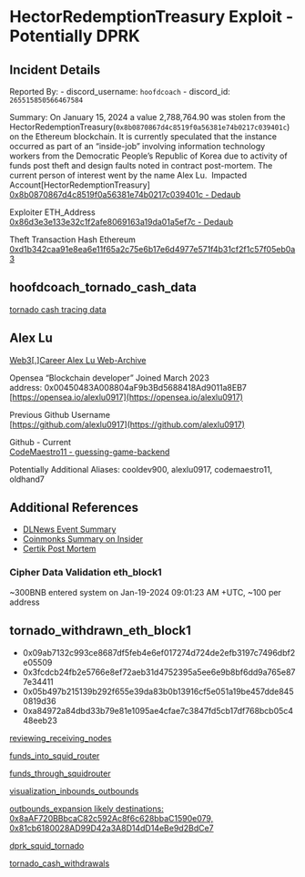 # HectorRedemptionTreasury Exploit - Potentially DPRK

## Incident Details

Reported By:
	- discord_username: `hoofdcoach` 
	- discord_id: `265515850566467584`  

Summary: 
On January 15, 2024 a value 2,788,764.90 was stolen from the HectorRedemptionTreasury(`0x8b0870867d4c8519f0a56381e74b0217c039401c`) on the Ethereum blockchain. It is currently speculated that the instance occurred as part of an “inside-job” involving information technology workers from the Democratic People’s Republic of Korea due to activity of funds post theft and design faults noted in contract post-mortem. The current person of interest went by the name Alex Lu. 	
Impacted Account[HectorRedemptionTreasury] 	   
[0x8b0870867d4c8519f0a56381e74b0217c039401c - Dedaub](https://app.dedaub.com/ethereum/address/0x8b0870867d4c8519f0a56381e74b0217c039401c/source)

Exploiter ETH_Address 	  
[0x86d3e3e133e32c1f2afe8069163a19da01a5ef7c  - Dedaub](https://app.dedaub.com/ethereum/address/0x86d3e3e133e32c1f2afe8069163a19da01a5ef7c/overview)

Theft Transaction Hash Ethereum   
[0xd1b342caa91e8ea6e11f65a2c75e6b17e6d4977e571f4b31cf2f1c57f05eb0a3](https://app.dedaub.com/ethereum/tx/0xd1b342caa91e8ea6e11f65a2c75e6b17e6d4977e571f4b31cf2f1c57f05eb0a3)


## hoofdcoach_tornado_cash_data

[tornado cash tracing data](https://docs.google.com/spreadsheets/d/18Guv4a5O03L_YpHdgQtm_TjhQoT6cznw8mXQisc0_as/edit?usp=sharing)


## Alex Lu

[Web3[.]Career Alex Lu Web-Archive](https://web.archive.org/web/20240719184654/https://web3.career/@alexlu0917)

Opensea “Blockchain developer” Joined March 2023   
address: 0x00450483A008804aF9b3Bd5688418Ad9011a8EB7   
[https://opensea.io/alexlu0917](https://opensea.io/alexlu0917)    

Previous Github Username  
[https://github.com/alexlu0917](https://github.com/alexlu0917)

Github - Current     
[CodeMaestro11 - guessing-game-backend](https://github.com/CodeMaestro11/guessing-game-backend/issues)       



Potentially Additional Aliases: cooldev900, alexlu0917, codemaestro11, oldhand7


## Additional References   

- [DLNews Event Summary](https://dlnews.com/articles/defi/mysterious-27-million-withdrawal-from-hector-network-leaves-investors-perplexed)   
- [Coinmonks Summary on Insider](https://medium.com/coinmonks/hector-network-making-d-in-dao-stands-for-ditzy-or-duplicitous-352d4eccc423)  
- [Certik Post Mortem](https://certik.com/resources/blog/post-mortem-hector-network)   


### Cipher Data Validation eth_block1

~300BNB entered system on Jan-19-2024 09:01:23 AM +UTC, ~100 per address

## tornado_withdrawn_eth_block1
- 0x09ab7132c993ce8687df5feb4e6ef017274d724de2efb3197c7496dbf2e05509
- 0x3fcdcb24fb2e5766e8ef72aeb31d4752395a5ee6e9b8bf6dd9a765e877e34411
- 0x05b497b215139b292f655e39da83b0b13916cf5e051a19be457dde8450819d36
- 0xa84972a84dbd33b79e81e1095ae4cfae7c3847fd5cb17df768bcb05c448eeb23

[reviewing_receiving_nodes](https://eigenphi.io/mev/eigentx/multi/0x3fcdcb24fb2e5766e8ef72aeb31d4752395a5ee6e9b8bf6dd9a765e877e34411,0x09ab7132c993ce8687df5feb4e6ef017274d724de2efb3197c7496dbf2e05509,0x05b497b215139b292f655e39da83b0b13916cf5e051a19be457dde8450819d36,0xa84972a84dbd33b79e81e1095ae4cfae7c3847fd5cb17df768bcb05c448eeb23?allow-different=0&disable-reverse-debt=0&hide-inter=0&include-gas-fee=1&rankdir=&show-net-asset-flow=0)


[funds_into_squid_router](https://platform.arkhamintelligence.com/visualizer/entity/0x3B8864855D5c6d8867C1471A0Fd5abdb18E696a1,0xa2E848E752854eB0b9DC6e68e4E296372AEA4581,0x02582e626fBBAe8dab522c4cb35e2E07d276792b?flow=all&positions=%7B%220x8E70842C79CD877561a10Cae6008f7541228dC93%22%3A%7B%22fx%22%3A47%2C%22fy%22%3A4%7D%2C%22axelar-network%22%3A%7B%22fx%22%3A-78%2C%22fy%22%3A-22%7D%2C%22tornado-cash%22%3A%7B%22fx%22%3A-79%2C%22fy%22%3A-6%7D%2C%22squidrouter%22%3A%7B%22fx%22%3A46%2C%22fy%22%3A-12%7D%2C%220xa2E848E752854eB0b9DC6e68e4E296372AEA4581%22%3A%7B%22fx%22%3A-15%2C%22fy%22%3A-15%7D%2C%220x3B8864855D5c6d8867C1471A0Fd5abdb18E696a1%22%3A%7B%22fx%22%3A-15%2C%22fy%22%3A0%7D%2C%220x02582e626fBBAe8dab522c4cb35e2E07d276792b%22%3A%7B%22fx%22%3A-16%2C%22fy%22%3A-29%7D%2C%220xF6EDfa7E3eD62430Ab3C36E60E4A820B9cF4917C%22%3A%7B%22fx%22%3A45%2C%22fy%22%3A-32%7D%7D&sortDir=desc&sortKey=time&usdGte=0.1)


[funds_through_squidrouter](https://axelarscan.io/gmp/0xb1fd943fa5936b052004ae70a9c3b1b0e84274fce82588163636491e5edfbd3a)


[visualization_inbounds_outbounds](https://platform.arkhamintelligence.com/visualizer/entity/0x3B8864855D5c6d8867C1471A0Fd5abdb18E696a1,0xa2E848E752854eB0b9DC6e68e4E296372AEA4581,0x02582e626fBBAe8dab522c4cb35e2E07d276792b,0xF6EDfa7E3eD62430Ab3C36E60E4A820B9cF4917C,0x9573B210278D5632f4066d5ED623d70f8DFbC492?flow=all&positions=%7B%220x8E70842C79CD877561a10Cae6008f7541228dC93%22%3A%7B%22fx%22%3A54%2C%22fy%22%3A4%7D%2C%22axelar-network%22%3A%7B%22fx%22%3A-78%2C%22fy%22%3A-48%7D%2C%22tornado-cash%22%3A%7B%22fx%22%3A-78%2C%22fy%22%3A-8%7D%2C%22squidrouter%22%3A%7B%22fx%22%3A62%2C%22fy%22%3A-21%7D%2C%220xa2E848E752854eB0b9DC6e68e4E296372AEA4581%22%3A%7B%22fx%22%3A-16%2C%22fy%22%3A-23%7D%2C%220x3B8864855D5c6d8867C1471A0Fd5abdb18E696a1%22%3A%7B%22fx%22%3A-14%2C%22fy%22%3A6%7D%2C%220x02582e626fBBAe8dab522c4cb35e2E07d276792b%22%3A%7B%22fx%22%3A-17%2C%22fy%22%3A-48%7D%2C%220xF6EDfa7E3eD62430Ab3C36E60E4A820B9cF4917C%22%3A%7B%22fx%22%3A13%2C%22fy%22%3A-48%7D%2C%220x3a285d8f770e9f20226f742bd117E0bA7c3e6cE8%22%3A%7B%22fx%22%3A82%2C%22fy%22%3A-50%7D%2C%220x9573B210278D5632f4066d5ED623d70f8DFbC492%22%3A%7B%22fx%22%3A126%2C%22fy%22%3A-21%7D%2C%220x8aAF720BBbcaC82c592Ac8f6c628bbaC1590e079%22%3A%7B%22fx%22%3A101%2C%22fy%22%3A25%7D%2C%220xCE80819bf969d64f6588D9247Ada2c58e582b34A%22%3A%7B%22fx%22%3A97%2C%22fy%22%3A9%7D%2C%220xfc7143bd69A32B5a59d687a81F1AfB8025157ebA%22%3A%7B%22fx%22%3A183%2C%22fy%22%3A-38%7D%2C%220xA105cA09Be661ea8cb946E40536DbC810bDECE0A%22%3A%7B%22fx%22%3A184%2C%22fy%22%3A-26%7D%2C%220x00c9979cBBb90992a8D04140A10d3292FF1398D8%22%3A%7B%22fx%22%3A186%2C%22fy%22%3A-1%7D%2C%220xC02aaA39b223FE8D0A0e5C4F27eAD9083C756Cc2%22%3A%7B%22fx%22%3A185%2C%22fy%22%3A-14%7D%7D&sortDir=desc&sortKey=time&usdGte=0.1)


[outbounds_expansion likely destinations: 0x8aAF720BBbcaC82c592Ac8f6c628bbaC1590e079, 0x81cb6180028AD99D42a3A8D14dD14eBe9d2BdCe7](https://platform.arkhamintelligence.com/visualizer/entity/0x3B8864855D5c6d8867C1471A0Fd5abdb18E696a1,0xa2E848E752854eB0b9DC6e68e4E296372AEA4581,0x02582e626fBBAe8dab522c4cb35e2E07d276792b,0xF6EDfa7E3eD62430Ab3C36E60E4A820B9cF4917C,0x9573B210278D5632f4066d5ED623d70f8DFbC492,0xA105cA09Be661ea8cb946E40536DbC810bDECE0A,0xfc7143bd69A32B5a59d687a81F1AfB8025157ebA,0x00c9979cBBb90992a8D04140A10d3292FF1398D8?flow=all&positions=%7B%220x8E70842C79CD877561a10Cae6008f7541228dC93%22%3A%7B%22fx%22%3A54%2C%22fy%22%3A4%7D%2C%22axelar-network%22%3A%7B%22fx%22%3A-78%2C%22fy%22%3A-48%7D%2C%22tornado-cash%22%3A%7B%22fx%22%3A-78%2C%22fy%22%3A-8%7D%2C%22squidrouter%22%3A%7B%22fx%22%3A62%2C%22fy%22%3A-21%7D%2C%220xa2E848E752854eB0b9DC6e68e4E296372AEA4581%22%3A%7B%22fx%22%3A-16%2C%22fy%22%3A-23%7D%2C%220x3B8864855D5c6d8867C1471A0Fd5abdb18E696a1%22%3A%7B%22fx%22%3A-16%2C%22fy%22%3A6%7D%2C%220x02582e626fBBAe8dab522c4cb35e2E07d276792b%22%3A%7B%22fx%22%3A-17%2C%22fy%22%3A-48%7D%2C%220xF6EDfa7E3eD62430Ab3C36E60E4A820B9cF4917C%22%3A%7B%22fx%22%3A13%2C%22fy%22%3A-49%7D%2C%220x3a285d8f770e9f20226f742bd117E0bA7c3e6cE8%22%3A%7B%22fx%22%3A-17%2C%22fy%22%3A-74%7D%2C%220x9573B210278D5632f4066d5ED623d70f8DFbC492%22%3A%7B%22fx%22%3A126%2C%22fy%22%3A-21%7D%2C%220x8aAF720BBbcaC82c592Ac8f6c628bbaC1590e079%22%3A%7B%22fx%22%3A102%2C%22fy%22%3A25%7D%2C%220xCE80819bf969d64f6588D9247Ada2c58e582b34A%22%3A%7B%22fx%22%3A102%2C%22fy%22%3A9%7D%2C%220xfc7143bd69A32B5a59d687a81F1AfB8025157ebA%22%3A%7B%22fx%22%3A183%2C%22fy%22%3A-49%7D%2C%220xA105cA09Be661ea8cb946E40536DbC810bDECE0A%22%3A%7B%22fx%22%3A184%2C%22fy%22%3A-26%7D%2C%220x00c9979cBBb90992a8D04140A10d3292FF1398D8%22%3A%7B%22fx%22%3A185%2C%22fy%22%3A1%7D%2C%220xC02aaA39b223FE8D0A0e5C4F27eAD9083C756Cc2%22%3A%7B%22fx%22%3A186%2C%22fy%22%3A28%7D%2C%220xe9E07AaE360E9281001452D9de058Aab61B553cA%22%3A%7B%22fx%22%3A103%2C%22fy%22%3A44%7D%2C%220x664f0A432EfDD19AF9C4d92Dc22c6C09c829CC9f%22%3A%7B%22fx%22%3A103%2C%22fy%22%3A56%7D%2C%220xf64a7A955F5a5F1C457253AC828F8fa8ddC43B3E%22%3A%7B%22fx%22%3A103%2C%22fy%22%3A67%7D%2C%220x81cb6180028AD99D42a3A8D14dD14eBe9d2BdCe7%22%3A%7B%22fx%22%3A229%2C%22fy%22%3A1%7D%2C%22okx%22%3A%7B%22fx%22%3A237%2C%22fy%22%3A-51%7D%7D&sortDir=desc&sortKey=time&usdGte=0.1)


[dprk_squid_tornado](https://platform.arkhamintelligence.com/visualizer/entity/0xC261eAd924f1Af26c3Adc6Dd19C069e8f6389dA4,0x808Ff0dbd998aAaA7D9da37A8CDD07cb25b49370,0x8cB48dF1D1CbFD9EEa6B6d957325A9abB6C22080,0xca22aeBdDb7a4b7C66028F0c8aD7e20FBF8d8e2a,0x827b6abF39e5442474B3566C2991294Cb6059E60,0x7509E1e79e8f4BE64A20bF762F2a52a7e54ed9d0,0x2f99BE48Ae740250778b01f29F95e05db4a5e1e0,0x62A31f27A5415fEB30fE0DB65AAd40Fc4635E523,0x754d920DE5d3f70c1500Fc635CEe1511e7cE9010,0x19353FB01A0a8Ca1e53df22f2EDDdc0153Bf5006,0x3Ff70Fe7183941222433c231B691C73f78013B2D,0xd49A413F4341Bb6AF041fe32734B94b3830a4E37,0x4E52064372a61512859D7168C7317Ca2E7A1f70E,0x3fCbbea865Bce867f33CEbC36e93082AE1EC463d,0xe84561425EA4Fba20195957e35bD7FE852d4979c,0x4a56F71aAeAbe3AD80B6398a0FE84E94FB861Bf8,0xaD2AB87f0aE074C129006AfF3D8891C77a44D097,0x64bC6E86D74a06438b55127ED486A955b3145A87,0x302bb98c0F8C0C4B701E6D6d39EBEE6c4dACEC5F,0x5742e3fB249d15d6AD3c6CEE0dC44FB0b7E8280c,0xD2A7B14fDF6834D3Bd2084f69bE8737bDe0F11eC,0x6E80719BF7f5DCC6846114f4E9218bFF07024454,0x2a034b63178FB471e9AC87a343e2FB702c5cAE49,0x81FbC733Ac845E1b0827DA24Cce71D0ADC58Ec1C,0xEc7b1178c01422A017cBa2F805593E4169412339,0x5455894Bfe37DA1973dAF0cDfceFC1054b151feD,0x6AF5B77ee8e1411cf2ebcab9FAa59378820F4113?flow=all&positions=%7B%220x62A31f27A5415fEB30fE0DB65AAd40Fc4635E523%22%3A%7B%22fx%22%3A37%2C%22fy%22%3A-281%7D%2C%22squidrouter%22%3A%7B%22fx%22%3A-79%2C%22fy%22%3A-199%7D%2C%220x7509E1e79e8f4BE64A20bF762F2a52a7e54ed9d0%22%3A%7B%22fx%22%3A37%2C%22fy%22%3A-264%7D%2C%220x8cB48dF1D1CbFD9EEa6B6d957325A9abB6C22080%22%3A%7B%22fx%22%3A40%2C%22fy%22%3A-172%7D%2C%220x81FbC733Ac845E1b0827DA24Cce71D0ADC58Ec1C%22%3A%7B%22fx%22%3A39%2C%22fy%22%3A-96%7D%2C%220x808Ff0dbd998aAaA7D9da37A8CDD07cb25b49370%22%3A%7B%22fx%22%3A39%2C%22fy%22%3A-48%7D%2C%220x6E80719BF7f5DCC6846114f4E9218bFF07024454%22%3A%7B%22fx%22%3A40%2C%22fy%22%3A161%7D%2C%220xD2A7B14fDF6834D3Bd2084f69bE8737bDe0F11eC%22%3A%7B%22fx%22%3A40%2C%22fy%22%3A144%7D%2C%220x5742e3fB249d15d6AD3c6CEE0dC44FB0b7E8280c%22%3A%7B%22fx%22%3A41%2C%22fy%22%3A129%7D%2C%220x3fCbbea865Bce867f33CEbC36e93082AE1EC463d%22%3A%7B%22fx%22%3A37%2C%22fy%22%3A-317%7D%2C%220x302bb98c0F8C0C4B701E6D6d39EBEE6c4dACEC5F%22%3A%7B%22fx%22%3A40%2C%22fy%22%3A114%7D%2C%220x64bC6E86D74a06438b55127ED486A955b3145A87%22%3A%7B%22fx%22%3A41%2C%22fy%22%3A100%7D%2C%220xaD2AB87f0aE074C129006AfF3D8891C77a44D097%22%3A%7B%22fx%22%3A37%2C%22fy%22%3A-297%7D%2C%220x5455894Bfe37DA1973dAF0cDfceFC1054b151feD%22%3A%7B%22fx%22%3A37%2C%22fy%22%3A-355%7D%2C%220x3Ff70Fe7183941222433c231B691C73f78013B2D%22%3A%7B%22fx%22%3A38%2C%22fy%22%3A-230%7D%2C%22tornado-cash%22%3A%7B%22fx%22%3A176%2C%22fy%22%3A-80%7D%2C%220x8E70842C79CD877561a10Cae6008f7541228dC93%22%3A%7B%22fx%22%3A245%2C%22fy%22%3A-131%7D%2C%220xAe11ae18f2169ed559219eC5b967507e698da558%22%3A%7B%22fx%22%3A246%2C%22fy%22%3A-167%7D%2C%220x20c7Fd0C95fd8b5Ead2AA178dB348c0b50A92B12%22%3A%7B%22fx%22%3A246%2C%22fy%22%3A-184%7D%2C%220x45788713792327F0ad22Fb06523A1F4432ea8487%22%3A%7B%22fx%22%3A247%2C%22fy%22%3A-74%7D%2C%220xC261eAd924f1Af26c3Adc6Dd19C069e8f6389dA4%22%3A%7B%22fx%22%3A39%2C%22fy%22%3A-62%7D%2C%220xe84561425EA4Fba20195957e35bD7FE852d4979c%22%3A%7B%22fx%22%3A38%2C%22fy%22%3A-247%7D%2C%220x754d920DE5d3f70c1500Fc635CEe1511e7cE9010%22%3A%7B%22fx%22%3A40%2C%22fy%22%3A-134%7D%2C%220xd49A413F4341Bb6AF041fe32734B94b3830a4E37%22%3A%7B%22fx%22%3A40%2C%22fy%22%3A-185%7D%2C%220xca22aeBdDb7a4b7C66028F0c8aD7e20FBF8d8e2a%22%3A%7B%22fx%22%3A39%2C%22fy%22%3A-74%7D%2C%220x4bF84d3911462E97A54208FBF523482DF2f621CA%22%3A%7B%22fx%22%3A247%2C%22fy%22%3A-61%7D%2C%220x4a56F71aAeAbe3AD80B6398a0FE84E94FB861Bf8%22%3A%7B%22fx%22%3A39%2C%22fy%22%3A-198%7D%2C%220x19353FB01A0a8Ca1e53df22f2EDDdc0153Bf5006%22%3A%7B%22fx%22%3A39%2C%22fy%22%3A-215%7D%2C%220x4E52064372a61512859D7168C7317Ca2E7A1f70E%22%3A%7B%22fx%22%3A40%2C%22fy%22%3A-149%7D%2C%220x6AF5B77ee8e1411cf2ebcab9FAa59378820F4113%22%3A%7B%22fx%22%3A37%2C%22fy%22%3A-335%7D%2C%220xEc7b1178c01422A017cBa2F805593E4169412339%22%3A%7B%22fx%22%3A39%2C%22fy%22%3A-118%7D%2C%220x827b6abF39e5442474B3566C2991294Cb6059E60%22%3A%7B%22fx%22%3A39%2C%22fy%22%3A-107%7D%2C%220x2a034b63178FB471e9AC87a343e2FB702c5cAE49%22%3A%7B%22fx%22%3A40%2C%22fy%22%3A-161%7D%2C%220x2f99BE48Ae740250778b01f29F95e05db4a5e1e0%22%3A%7B%22fx%22%3A39%2C%22fy%22%3A-85%7D%2C%220x018e317537ced695D575d006Ad58bb3dbe5A715b%22%3A%7B%22fx%22%3A247%2C%22fy%22%3A159%7D%2C%220x48071C7ecaf760602308beC047b5B86dEcB94475%22%3A%7B%22fx%22%3A-43%2C%22fy%22%3A115%7D%2C%220x2e5113285C08F425Eff1a4A54910d87C0c90122A%22%3A%7B%22fx%22%3A-40%2C%22fy%22%3A140%7D%2C%220xA160cdAB225685dA1d56aa342Ad8841c3b53f291%22%3A%7B%22fx%22%3A-47%2C%22fy%22%3A181%7D%2C%220xd90e2f925DA726b50C4Ed8D0Fb90Ad053324F31b%22%3A%7B%22fx%22%3A77%2C%22fy%22%3A130%7D%2C%220x1E34A77868E19A6647b1f2F47B51ed72dEDE95DD%22%3A%7B%22fx%22%3A-93%2C%22fy%22%3A-65%7D%2C%220x0D5550d52428E7e3175bfc9550207e4ad3859b17%22%3A%7B%22fx%22%3A151%2C%22fy%22%3A-199%7D%7D&sortDir=desc&sortKey=time&usdGte=0.1)


[tornado_cash_withdrawals](https://platform.arkhamintelligence.com/visualizer/entity/0xdC42b5C00aD68918831A98D75377F0c061601081,0x0bA5702954a97F12d05c640C1Fe9BB56c88c038B,0xbb73FEBbab5A0215f42696c944b853b61B5b3e6A,0x9FEC359Ac3fCFE16D8617C452A098B0f79E5A217,0xcf6eF44fd2EA5912016ad8ab6aB72A8Fd3C12892,0xcFe4B727EC0FD00A5B38C792780fd2375005c951,0xc196Aa71deaafE74D6de628b4CC5B50702f2D2F5,0xcd9DB482A1BEBb62A28A17366e2AF22E3acA40A2,0xe73E83163d6722A0e9637c321Daf0124631D72Ce,0x6C2D3Fc92068400672f054E5A951E5dd061960F6,0x2cd2f531d25251857e16785F3CFB5EA60Ad6051D,0x6E80719BF7f5DCC6846114f4E9218bFF07024454,0xFc86461a91685275CB649Dd128228632141ABCaf,0xCc3eEabf041e86545bCDA311863125113D4EAd47,0x2aD6f893505CFfbC8F6210ec78835E6cc83cb2E7,0x9573B210278D5632f4066d5ED623d70f8DFbC492,0x6d3B70e21C2705137e43e63F49E2bcAe162616CB,0xA105cA09Be661ea8cb946E40536DbC810bDECE0A?flow=all&positions=%7B%22squidrouter%22%3A%7B%22fx%22%3A-63%2C%22fy%22%3A-72%7D%2C%220xdC42b5C00aD68918831A98D75377F0c061601081%22%3A%7B%22fx%22%3A4%2C%22fy%22%3A-175%7D%2C%220x9FEC359Ac3fCFE16D8617C452A098B0f79E5A217%22%3A%7B%22fx%22%3A3%2C%22fy%22%3A-158%7D%2C%220xbb73FEBbab5A0215f42696c944b853b61B5b3e6A%22%3A%7B%22fx%22%3A3%2C%22fy%22%3A-140%7D%2C%220x9573B210278D5632f4066d5ED623d70f8DFbC492%22%3A%7B%22fx%22%3A2%2C%22fy%22%3A-122%7D%2C%220xcd9DB482A1BEBb62A28A17366e2AF22E3acA40A2%22%3A%7B%22fx%22%3A-2%2C%22fy%22%3A5%7D%2C%220xcFe4B727EC0FD00A5B38C792780fd2375005c951%22%3A%7B%22fx%22%3A-2%2C%22fy%22%3A-35%7D%2C%220xc196Aa71deaafE74D6de628b4CC5B50702f2D2F5%22%3A%7B%22fx%22%3A-2%2C%22fy%22%3A-22%7D%2C%220xcf6eF44fd2EA5912016ad8ab6aB72A8Fd3C12892%22%3A%7B%22fx%22%3A-2%2C%22fy%22%3A-9%7D%2C%220x55b4f548b0ffa64736270D8ed17bAf80Bd4761EF%22%3A%7B%22fx%22%3A38%2C%22fy%22%3A-12%7D%2C%220x2cd2f531d25251857e16785F3CFB5EA60Ad6051D%22%3A%7B%22fx%22%3A-2%2C%22fy%22%3A33%7D%2C%220x6E80719BF7f5DCC6846114f4E9218bFF07024454%22%3A%7B%22fx%22%3A-2%2C%22fy%22%3A62%7D%2C%22tornado-cash%22%3A%7B%22fx%22%3A32%2C%22fy%22%3A63%7D%2C%220x018e317537ced695D575d006Ad58bb3dbe5A715b%22%3A%7B%22fx%22%3A32%2C%22fy%22%3A84%7D%2C%220x838E321b0AB305473A613C5Bd4a38AF2A0F1821D%22%3A%7B%22fx%22%3A32%2C%22fy%22%3A34%7D%2C%220x16648Cb26226D76Dfa9e4739FD3DD1228607a441%22%3A%7B%22fx%22%3A32%2C%22fy%22%3A47%7D%2C%220x0bA5702954a97F12d05c640C1Fe9BB56c88c038B%22%3A%7B%22fx%22%3A-1%2C%22fy%22%3A-84%7D%2C%220xe73E83163d6722A0e9637c321Daf0124631D72Ce%22%3A%7B%22fx%22%3A-11%2C%22fy%22%3A-55%7D%2C%220x6C2D3Fc92068400672f054E5A951E5dd061960F6%22%3A%7B%22fx%22%3A-1%2C%22fy%22%3A-71%7D%2C%22axelar-network%22%3A%7B%22fx%22%3A-51%2C%22fy%22%3A-90%7D%2C%220xCc3eEabf041e86545bCDA311863125113D4EAd47%22%3A%7B%22fx%22%3A-2%2C%22fy%22%3A93%7D%2C%220x186643cCAb9af40814DC8e7FB41AF23920892553%22%3A%7B%22fx%22%3A-36%2C%22fy%22%3A93%7D%2C%220xFc86461a91685275CB649Dd128228632141ABCaf%22%3A%7B%22fx%22%3A-2%2C%22fy%22%3A110%7D%2C%220x8ef46a41C3E6e4E96891A568e6b26E29A967843C%22%3A%7B%22fx%22%3A-36%2C%22fy%22%3A110%7D%2C%220x2aD6f893505CFfbC8F6210ec78835E6cc83cb2E7%22%3A%7B%22fx%22%3A-2%2C%22fy%22%3A126%7D%2C%220x94219f95E9B293AE482fB5f032CDFE1f5B8946c6%22%3A%7B%22fx%22%3A-36%2C%22fy%22%3A126%7D%2C%220x2e5113285C08F425Eff1a4A54910d87C0c90122A%22%3A%7B%22fx%22%3A-36%2C%22fy%22%3A62%7D%2C%220x456895c3b62F8ca041105A4C41eB605CA0Cf6d69%22%3A%7B%22fx%22%3A-33%2C%22fy%22%3A33%7D%2C%220xCE80819bf969d64f6588D9247Ada2c58e582b34A%22%3A%7B%22fx%22%3A-54%2C%22fy%22%3A-131%7D%2C%220x8aAF720BBbcaC82c592Ac8f6c628bbaC1590e079%22%3A%7B%22fx%22%3A-53%2C%22fy%22%3A-143%7D%2C%220x6d3B70e21C2705137e43e63F49E2bcAe162616CB%22%3A%7B%22fx%22%3A42%2C%22fy%22%3A-161%7D%2C%220x664f0A432EfDD19AF9C4d92Dc22c6C09c829CC9f%22%3A%7B%22fx%22%3A41%2C%22fy%22%3A-186%7D%2C%220x8398c97Eb8ce31d95fBa74f5F881e46AF17aEc5A%22%3A%7B%22fx%22%3A41%2C%22fy%22%3A-197%7D%2C%220xAC024FA0891628906dB8277ECDeaB8dCc49b0998%22%3A%7B%22fx%22%3A42%2C%22fy%22%3A-208%7D%2C%220x56E52661925d4747972E7849f0A1E106C2197Bf3%22%3A%7B%22fx%22%3A42%2C%22fy%22%3A-219%7D%2C%220xA105cA09Be661ea8cb946E40536DbC810bDECE0A%22%3A%7B%22fx%22%3A49%2C%22fy%22%3A-111%7D%2C%220xfc7143bd69A32B5a59d687a81F1AfB8025157ebA%22%3A%7B%22fx%22%3A38%2C%22fy%22%3A-102%7D%2C%220xC02aaA39b223FE8D0A0e5C4F27eAD9083C756Cc2%22%3A%7B%22fx%22%3A40%2C%22fy%22%3A-137%7D%2C%220x00c9979cBBb90992a8D04140A10d3292FF1398D8%22%3A%7B%22fx%22%3A39%2C%22fy%22%3A-126%7D%2C%220xce16F69375520ab01377ce7B88f5BA8C48F8D666%22%3A%7B%22fx%22%3A94%2C%22fy%22%3A-94%7D%2C%220x4fd39C9E151e50580779bd04B1f7eCc310079fd3%22%3A%7B%22fx%22%3A-111%2C%22fy%22%3A-66%7D%2C%220xEa749Fd6bA492dbc14c24FE8A3d08769229b896c%22%3A%7B%22fx%22%3A-55%2C%22fy%22%3A-120%7D%7D&sortDir=desc&sortKey=time&usdGte=0.1)

